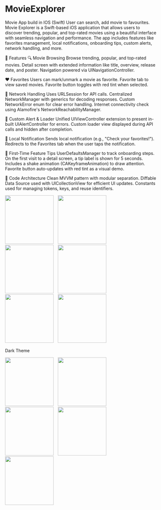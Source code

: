 # MovieExplorer
Movie App build in IOS (Swift) User can search, add movie to favourites.
Movie Explorer is a Swift-based iOS application that allows users to discover trending, popular, and top-rated movies using a beautiful interface with seamless navigation and performance. The app includes features like favorites management, local notifications, onboarding tips, custom alerts, network handling, and more.

📱 Features
🔍 Movie Browsing
Browse trending, popular, and top-rated movies.
Detail screen with extended information like title, overview, release date, and poster.
Navigation powered via UINavigationController.

❤️ Favorites
Users can mark/unmark a movie as favorite.
Favorite tab to view saved movies.
Favorite button toggles with red tint when selected.

📡 Network Handling
Uses URLSession for API calls.
Centralized NetworkManager with generics for decoding responses.
Custom NetworkError enum for clear error handling.
Internet connectivity check using Alamofire's NetworkReachabilityManager.

🚨 Custom Alert & Loader
Unified UIViewController extension to present in-built UIAlertController for errors.
Custom loader view displayed during API calls and hidden after completion.

🔔 Local Notification
Sends local notification (e.g., "Check your favorites!").
Redirects to the Favorites tab when the user taps the notification.

🧠 First-Time Feature Tips
UserDefaultsManager to track onboarding steps.
On the first visit to a detail screen, a tip label is shown for 5 seconds.
Includes a shake animation (CAKeyframeAnimation) to draw attention.
Favorite button auto-updates with red tint as a visual demo.

🧰 Code Architecture
Clean MVVM pattern with modular separation.
Diffable Data Source used with UICollectionView for efficient UI updates.
Constants used for managing tokens, keys, and reuse identifiers.

<p float="left">
  <img src="https://github.com/user-attachments/assets/a45270f5-1c1c-4b02-80d0-8ec41d986d84" width="160" style="margin-right:10px;" />
  <img src="https://github.com/user-attachments/assets/30ffa743-1e52-40d7-a8ae-284d5ac11ac8" width="160" style="margin-right:10px;" />
  <img src="https://github.com/user-attachments/assets/2a1015f4-ec74-43b0-9a75-d6896f3eeac5" width="160" style="margin-right:10px;" />
  <img src="https://github.com/user-attachments/assets/00de0c74-f009-486b-bb08-47231a7240b0" width="160" style="margin-right:10px;" />
  <img src="https://github.com/user-attachments/assets/b610e22f-1dc1-4152-a940-805b31bf434b" width="160" style="margin-right:10px;" />
    <img src="https://github.com/user-attachments/assets/73626581-03c4-4338-8589-620b004e7e72" width="160" style="margin-right:10px;" />
</p>
 Dark Theme
<p float="left">
<img width="160" style="margin-right:10px;" src="https://github.com/user-attachments/assets/37a9cfd1-2c10-4a69-b095-8d339a5da003" />
<img width="160" style="margin-right:10px;" src="https://github.com/user-attachments/assets/0b5cd2e0-4ea6-4349-9345-235327665364" />
<img width="160" style="margin-right:10px;" src="https://github.com/user-attachments/assets/c9f5dcba-ac92-48ce-9fd3-219a923923af" />
<img width="160" style="margin-right:10px;" src="https://github.com/user-attachments/assets/583a7398-deb6-408d-91e3-45ec24a76cba" />
<img width="160" style="margin-right:10px;" src="https://github.com/user-attachments/assets/4e218772-b5a8-4677-a08f-8bbce56c4a11" />
</p>


